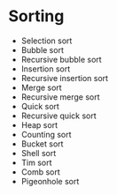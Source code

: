 # Sorting

- Selection sort
- Bubble sort
- Recursive bubble sort
- Insertion sort
- Recursive insertion sort
- Merge sort
- Recursive merge sort
- Quick sort
- Recursive quick sort
- Heap sort
- Counting sort
- Bucket sort
- Shell sort
- Tim sort
- Comb sort
- Pigeonhole sort
